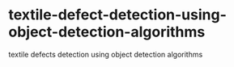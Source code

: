 # textile-defect-detection-using-object-detection-algorithms
textile defects detection using object detection algorithms

